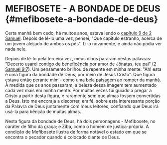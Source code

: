 # MEFIBOSETE - A BONDADE DE DEUS {#mefibosete-a-bondade-de-deus}

Certa manhã bem cedo, há muitos anos, estava lendo o [capítulo 9 de 2 Samuel](http://bibliaonline.com.br/acf/2sm/9). Depois de lê-lo uma vez, pensei, &quot;Que capítulo estranho, acerca de um jovem aleijado de ambos os pés&quot;. Li-o novamente, e ainda não podia ver nada nele.

Depois de lê-lo pela terceira vez, meus olhos pararam nestas palavras: &quot;Decerto usarei contigo de beneficência por amor de Jônatas, teu pai&quot; ([2 Samuel 9:7](http://bibliaonline.com.br/acf/2sm/9/7)). Um pensamento brilhou de repente em minha mente: &quot;Ah! esta é uma figura da bondade de Deus, por meio de Jesus Cristo&quot;. Que figura estava então perante mim - como uma bela paisagem ao romper da manhã. À medida que os anos passaram, a beleza dessa imagem tem aumentado cada vez mais em minha mente. Por muitas vezes fui guiado a pregar a Cristo a partir desta figura, e raramente sem que almas fossem convertidas a Deus. Isto me encoraja a discorrer, em fé, sobre esta interessante porção da Palavra de Deus juntamente com meus leitores, confiando que Deus irá usá-la para bênção de muitas almas.

Nesta figura da bondade de Deus, há dois personagens - Mefibosete, no caráter de filho da graça; e Ziba, como o homem de justiça-própria. A condição de Mefibosete ilustra de forma notável o estado em que se encontra o pecador quando é colocado diante de Deus.